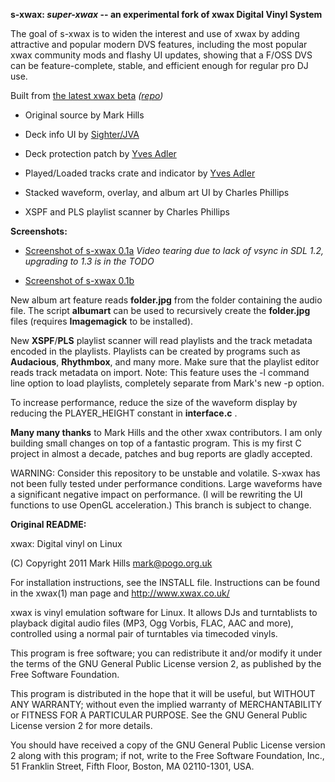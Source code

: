 **s-xwax: *super-xwax* -- an experimental fork of xwax Digital Vinyl System**

The goal of s-xwax is to widen the interest and use of xwax by adding
attractive and popular modern DVS features, including the most popular xwax
community mods and flashy UI updates, showing that a F/OSS DVS can be
feature-complete, stable, and efficient enough for regular pro DJ use.

Built from [the latest xwax beta](http://www.xwax.co.uk/devel/) *([repo](http://www.xwax.co.uk/devel/xwax.git))*

  * Original source by Mark Hills

  * Deck info UI by [Sighter/JVA](http://sighter.ath.cx/cgit/cgit.cgi/xwaxed/)

  * Deck protection patch by [Yves Adler](https://github.com/yadler/xwax-yadler)

  * Played/Loaded tracks crate and indicator by [Yves Adler](https://github.com/yadler/xwax-yadler)

  * Stacked waveform, overlay, and album art UI by Charles Phillips

  * XSPF and PLS playlist scanner by Charles Phillips

**Screenshots:**

  * [Screenshot of s-xwax 0.1a](http://www.doublerebel.com/images/s-xwax0.1a.png) *Video tearing due to lack of vsync in SDL 1.2, upgrading to 1.3 is in the TODO*

  * [Screenshot of s-xwax 0.1b](http://www.doublerebel.com/images/Screenshot_s-xwax-0.1b.png)

New album art feature reads **folder.jpg** from the folder containing
the audio file.  The script **albumart** can be used to recursively
create the **folder.jpg** files (requires **Imagemagick** to be installed).

New **XSPF**/**PLS** playlist scanner will read playlists and the track
metadata encoded in the playlists.  Playlists can be created by
programs such as **Audacious**, **Rhythmbox**, and many more. Make sure
that the playlist editor reads track metadata on import. Note: This feature
uses the -l command line option to load playlists, completely separate from
Mark's new -p option.

To increase performance, reduce the size of the waveform display
by reducing the PLAYER_HEIGHT constant in **interface.c** .

**Many many thanks** to Mark Hills and the other xwax contributors.
I am only building small changes on top of a fantastic program.
This is my first C project in almost a decade, patches and bug
reports are gladly accepted.

WARNING: Consider this repository to be unstable and volatile.
S-xwax has not been fully tested under performance conditions.
Large waveforms have a significant negative impact on performance.
(I will be rewriting the UI functions to use OpenGL acceleration.)
This branch is subject to change.

**Original README:**

xwax: Digital vinyl on Linux

(C) Copyright 2011 Mark Hills <mark@pogo.org.uk>

For installation instructions, see the INSTALL file. Instructions can
be found in the xwax(1) man page and http://www.xwax.co.uk/

xwax is vinyl emulation software for Linux. It allows DJs and
turntablists to playback digital audio files (MP3, Ogg Vorbis, FLAC,
AAC and more), controlled using a normal pair of turntables via
timecoded vinyls.

This program is free software; you can redistribute it and/or modify
it under the terms of the GNU General Public License version 2, as
published by the Free Software Foundation.
 
This program is distributed in the hope that it will be useful, but
WITHOUT ANY WARRANTY; without even the implied warranty of
MERCHANTABILITY or FITNESS FOR A PARTICULAR PURPOSE. See the GNU
General Public License version 2 for more details.
 
You should have received a copy of the GNU General Public License
version 2 along with this program; if not, write to the Free Software
Foundation, Inc., 51 Franklin Street, Fifth Floor, Boston, MA
02110-1301, USA.

